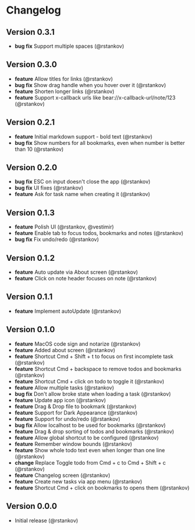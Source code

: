 # Changelog

## Version 0.3.1

* __bug fix__ Support multiple spaces (@rstankov)

## Version 0.3.0

* __feature__ Allow titles for links (@rstankov)
* __bug fix__ Show drag handle when you hover over it (@rstankov)
* __feature__ Shorten longer links (@rstankov)
* __feature__ Support x-callback urls like bear://x-callback-url/note/123 (@rstankov)

## Version 0.2.1

* __feature__ Initial markdown support - bold text (@rstankov)
* __bug fix__ Show numbers for all bookmarks, even when number is better than 10 (@rstankov)

## Version 0.2.0

* __bug fix__ ESC on input doesn't close the app (@rstankov)
* __bug fix__ UI fixes (@rstankov)
* __feature__ Ask for task name when creating it (@rstankov)

## Version 0.1.3

* __feature__ Polish UI (@rstankov, @vestimir)
* __feature__ Enable tab to focus todos, bookmarks and notes (@rstankov)
* __bug fix__ Fix undo/redo (@rstankov)

## Version 0.1.2

* __feature__ Auto update via About screen (@rstankov)
* __feature__ Click on note header focuses on note (@rstankov)

## Version 0.1.1

* __feature__ Implement autoUpdate (@rstankov)

## Version 0.1.0

* __feature__ MacOS code sign and notarize (@rstankov)
* __feature__ Added about screen (@rstankov)
* __feature__ Shortcut Cmd + Shift + t to focus on first incomplete task (@rstankov)
* __feature__ Shortcut Cmd + backspace to remove todos and bookmarks (@rstankov)
* __feature__ Shortcut Cmd + click on todo to toggle it (@rstankov)
* __feature__ Allow multiple tasks (@rstankov)
* __bug fix__ Don't allow broke state when loading a task (@rstankov)
* __feature__ Update app icon (@rstankov)
* __feature__ Drag & Drop file to bookmark (@rstankov)
* __feature__ Support for Dark Appearance (@rstankov)
* __feature__ Support for undo/redo (@rstankov)
* __bug fix__ Allow localhost to be used for bookmarks (@rstankov)
* __feature__ Drag & drop sorting of todos and bookmarks (@rstankov)
* __feature__ Allow global shortcut to be configured (@rstankov)
* __feature__ Remember window bounds (@rstankov)
* __feature__ Show whole todo text even when longer than one line (@rstankov)
* __change__ Replace Toggle todo from Cmd + c to Cmd + Shift + c (@rstankov)
* __feature__ Changelog screen (@rstankov)
* __feature__ Create new tasks via app menu (@rstankov)
* __feature__ Shortcut Cmd + click on bookmarks to opens them (@rstankov)

## Version 0.0.0

* Initial release (@rstankov)
